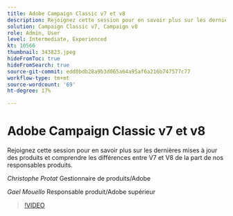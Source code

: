 ```yaml
---
title: Adobe Campaign Classic v7 et v8
description: Rejoignez cette session pour en savoir plus sur les dernières mises à jour des produits et comprendre les différences entre V7 et V8 de la part de nos responsables produits.
solution: Campaign Classic v7, Campaign v8
role: Admin, User
level: Intermediate, Experienced
kt: 10566
thumbnail: 343823.jpeg
hideFromToc: true
hideFromSearch: true
source-git-commit: edd0bdb28a9b3d065a64a95af6a216b747577c77
workflow-type: tm+mt
source-wordcount: '69'
ht-degree: 17%

---
```


# Adobe Campaign Classic v7 et v8

Rejoignez cette session pour en savoir plus sur les dernières mises à jour des produits et comprendre les différences entre V7 et V8 de la part de nos responsables produits.

*Christophe Protat* Gestionnaire de produits/Adobe

*Gael Mouello* Responsable produit/Adobe supérieur

>[!VIDEO](https://video.tv.adobe.com/v/343823/?quality=12&learn=on)
